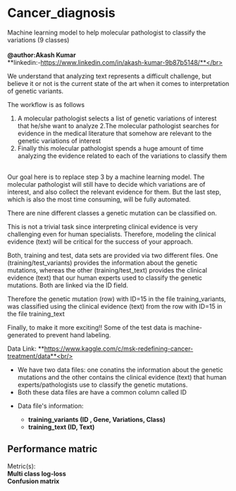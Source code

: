 # Cancer_diagnosis
Machine learning model to help  molecular pathologist to classify the variations (9 classes)</br></br>
**@author:Akash Kumar**</br>
**linkedin:-https://www.linkedin.com/in/akash-kumar-9b87b5148/**</br></br>


We understand that analyzing text represents a difficult challenge, but believe it or not is the current state of the art when it comes to interpretation of genetic variants.

The workflow is as follows

1. A molecular pathologist selects a list of genetic variations of interest that he/she want to analyze
2.The molecular pathologist searches for evidence in the medical literature that somehow are relevant to the genetic variations of interest
3. Finally this molecular pathologist spends a huge amount of time analyzing the evidence related to each of the variations to classify them

<br/>
Our goal here is to replace step 3 by a machine learning model. The molecular pathologist will still have to decide which variations are of interest, and also collect the relevant evidence for them. But the last step, which is also the most time consuming, will be fully automated.


There are nine different classes a genetic mutation can be classified on.

This is not a trivial task since interpreting clinical evidence is very challenging even for human specialists. Therefore, modeling the clinical evidence (text) will be critical for the success of your approach.

Both, training and test, data sets are provided via two different files. One (training/test_variants) provides the information about the genetic mutations, whereas the other (training/test_text) provides the clinical evidence (text) that our human experts used to classify the genetic mutations. Both are linked via the ID field.

Therefore the genetic mutation (row) with ID=15 in the file training_variants, was classified using the clinical evidence (text) from the row with ID=15 in the file training_text

Finally, to make it more exciting!! Some of the test data is machine-generated to prevent hand labeling.



Data Link: **https://www.kaggle.com/c/msk-redefining-cancer-treatment/data**<br/>

- We have two data files: one conatins the information about the genetic mutations and the other contains the clinical evidence (text) that  human experts/pathologists use to classify the genetic mutations. 
- Both these data files are have a common column called ID
- <p> 
    Data file's information:
    <ul> 
        <li>
        <b>training_variants (ID , Gene, Variations, Class)</b>
        </li>
        <li>
            <b>training_text (ID, Text)</b>
        </li>
    </ul>
</p>


<h2>Performance matric</h2>

Metric(s): <br/>
**Multi class log-loss**<br/>
**Confusion matrix**




